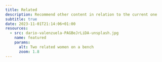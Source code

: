 ```yaml
---
title: Related
description: Recommend other content in relation to the current one 
subtitle: true
date: 2023-11-01T21:14:06+01:00
resources:
  - src: dario-valenzuela-PAGBeJrLiDA-unsplash.jpg
    name: featured
    params:
      alt: Two related women on a bench
      zoom: 1.8
---
```

